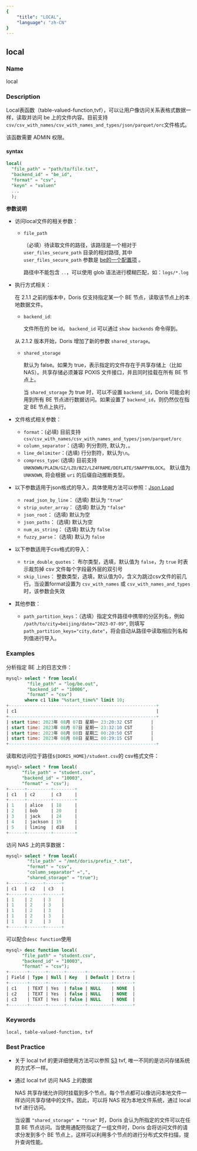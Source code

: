 ```yaml
---
{
    "title": "LOCAL",
    "language": "zh-CN"
}
---
```


<!--
Licensed to the Apache Software Foundation (ASF) under one
or more contributor license agreements.  See the NOTICE file
distributed with this work for additional information
regarding copyright ownership.  The ASF licenses this file
to you under the Apache License, Version 2.0 (the
"License"); you may not use this file except in compliance
with the License.  You may obtain a copy of the License at

  http://www.apache.org/licenses/LICENSE-2.0

Unless required by applicable law or agreed to in writing,
software distributed under the License is distributed on an
"AS IS" BASIS, WITHOUT WARRANTIES OR CONDITIONS OF ANY
KIND, either express or implied.  See the License for the
specific language governing permissions and limitations
under the License.
-->

## local

### Name

local

### Description

Local表函数（table-valued-function,tvf），可以让用户像访问关系表格式数据一样，读取并访问 be 上的文件内容。目前支持`csv/csv_with_names/csv_with_names_and_types/json/parquet/orc`文件格式。

该函数需要 ADMIN 权限。

#### syntax

```sql
local(
  "file_path" = "path/to/file.txt", 
  "backend_id" = "be_id",
  "format" = "csv",
  "keyn" = "valuen" 
  ...
  );
```

**参数说明**

- 访问local文件的相关参数：

    - `file_path`
    
        （必填）待读取文件的路径，该路径是一个相对于 `user_files_secure_path` 目录的相对路径, 其中 `user_files_secure_path` 参数是 [be的一个配置项](../../../admin-manual/config/be-config.md) 。
    
        路径中不能包含 `..`，可以使用 glob 语法进行模糊匹配，如：`logs/*.log`

- 执行方式相关：

    在 2.1.1 之前的版本中，Doris 仅支持指定某一个 BE 节点，读取该节点上的本地数据文件。
    
    - `backend_id`:
    
        文件所在的 be id。 `backend_id` 可以通过 `show backends` 命令得到。
    
    从 2.1.2 版本开始，Doris 增加了新的参数 `shared_storage`。
    
    - `shared_storage`
    
        默认为 false。如果为 true，表示指定的文件存在于共享存储上（比如 NAS）。共享存储必须兼容 POXIS 文件接口，并且同时挂载在所有 BE 节点上。
    
        当 `shared_storage` 为 true 时，可以不设置 `backend_id`，Doris 可能会利用到所有 BE 节点进行数据访问。如果设置了 `backend_id`，则仍然仅在指定 BE 节点上执行。

- 文件格式相关参数：

    - `format`：(必填) 目前支持 `csv/csv_with_names/csv_with_names_and_types/json/parquet/orc`
    - `column_separator`：(选填) 列分割符, 默认为`,`。 
    - `line_delimiter`：(选填) 行分割符，默认为`\n`。
    - `compress_type`: (选填) 目前支持 `UNKNOWN/PLAIN/GZ/LZO/BZ2/LZ4FRAME/DEFLATE/SNAPPYBLOCK`。 默认值为 `UNKNOWN`, 将会根据 `uri` 的后缀自动推断类型。

- 以下参数适用于json格式的导入，具体使用方法可以参照：[Json Load](../../../data-operate/import/import-way/load-json-format.md)

    - `read_json_by_line`： (选填) 默认为 `"true"`
    - `strip_outer_array`： (选填) 默认为 `"false"`
    - `json_root`： (选填) 默认为空
    - `json_paths`： (选填) 默认为空
    - `num_as_string`： (选填) 默认为 `false`
    - `fuzzy_parse`： (选填) 默认为 `false`

- 以下参数适用于csv格式的导入：

    - `trim_double_quotes`： 布尔类型，选填，默认值为 `false`，为 `true` 时表示裁剪掉 csv 文件每个字段最外层的双引号
    - `skip_lines`： 整数类型，选填，默认值为0，含义为跳过csv文件的前几行。当设置format设置为 `csv_with_names` 或 `csv_with_names_and_types` 时，该参数会失效 

- 其他参数：
    - `path_partition_keys`：（选填）指定文件路径中携带的分区列名，例如 `/path/to/city=beijing/date="2023-07-09"`, 则填写 `path_partition_keys="city,date"`，将会自动从路径中读取相应列名和列值进行导入。

### Examples

分析指定 BE 上的日志文件：

```sql
mysql> select * from local(
        "file_path" = "log/be.out",
        "backend_id" = "10006",
        "format" = "csv")
       where c1 like "%start_time%" limit 10;
+--------------------------------------------------------+
| c1                                                     |
+--------------------------------------------------------+
| start time: 2023年 08月 07日 星期一 23:20:32 CST       |
| start time: 2023年 08月 07日 星期一 23:32:10 CST       |
| start time: 2023年 08月 08日 星期二 00:20:50 CST       |
| start time: 2023年 08月 08日 星期二 00:29:15 CST       |
+--------------------------------------------------------+
```

读取和访问位于路径`${DORIS_HOME}/student.csv`的 csv格式文件：

```sql
mysql> select * from local(
      "file_path" = "student.csv", 
      "backend_id" = "10003", 
      "format" = "csv");
+------+---------+--------+
| c1   | c2      | c3     |
+------+---------+--------+
| 1    | alice   | 18     |
| 2    | bob     | 20     |
| 3    | jack    | 24     |
| 4    | jackson | 19     |
| 5    | liming  | d18    |
+------+---------+--------+
```

访问 NAS 上的共享数据：

```sql
mysql> select * from local(
        "file_path" = "/mnt/doris/prefix_*.txt",
        "format" = "csv",
        "column_separator" =",",
        "shared_storage" = "true");
+------+------+------+
| c1   | c2   | c3   |
+------+------+------+
| 1    | 2    | 3    |
| 1    | 2    | 3    |
| 1    | 2    | 3    |
| 1    | 2    | 3    |
| 1    | 2    | 3    |
+------+------+------+
```

可以配合`desc function`使用

```sql
mysql> desc function local(
      "file_path" = "student.csv", 
      "backend_id" = "10003", 
      "format" = "csv");
+-------+------+------+-------+---------+-------+
| Field | Type | Null | Key   | Default | Extra |
+-------+------+------+-------+---------+-------+
| c1    | TEXT | Yes  | false | NULL    | NONE  |
| c2    | TEXT | Yes  | false | NULL    | NONE  |
| c3    | TEXT | Yes  | false | NULL    | NONE  |
+-------+------+------+-------+---------+-------+
```

### Keywords

    local, table-valued-function, tvf

### Best Practice

- 关于 local tvf 的更详细使用方法可以参照 [S3](./s3.md) tvf, 唯一不同的是访问存储系统的方式不一样。

- 通过 local tvf 访问 NAS 上的数据

    NAS 共享存储允许同时挂载到多个节点。每个节点都可以像访问本地文件一样访问共享存储中的文件。因此，可以将 NAS 视为本地文件系统，通过 local tvf 进行访问。

    当设置 `"shared_storage" = "true"` 时，Doris 会认为所指定的文件可以在任意 BE 节点访问。当使用通配符指定了一组文件时，Doris 会将访问文件的请求分发到多个 BE 节点上，这样可以利用多个节点的进行分布式文件扫描，提升查询性能。









